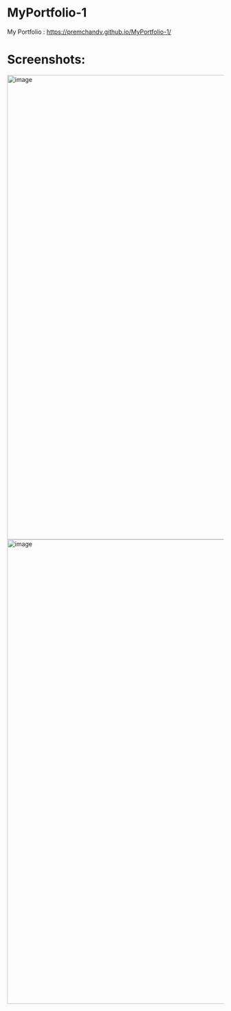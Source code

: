 # MyPortfolio-1
My Portfolio : https://premchandv.github.io/MyPortfolio-1/

# Screenshots:
<img width="1920" height="1079" alt="image" src="https://github.com/user-attachments/assets/032dcb76-6695-4c24-b59c-ac2f60796d51" />

<img width="1920" height="1079" alt="image" src="https://github.com/user-attachments/assets/657ce449-91ab-44d4-8fae-0bc6e1583b0c" />
